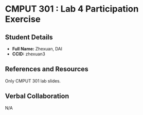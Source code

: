 # CMPUT 301 : Lab 4 Participation Exercise

## Student Details

- **Full Name:** Zhexuan, DAI
- **CCID:** zhexuan3

## References and Resources

Only CMPUT 301 lab slides.

## Verbal Collaboration

N/A
